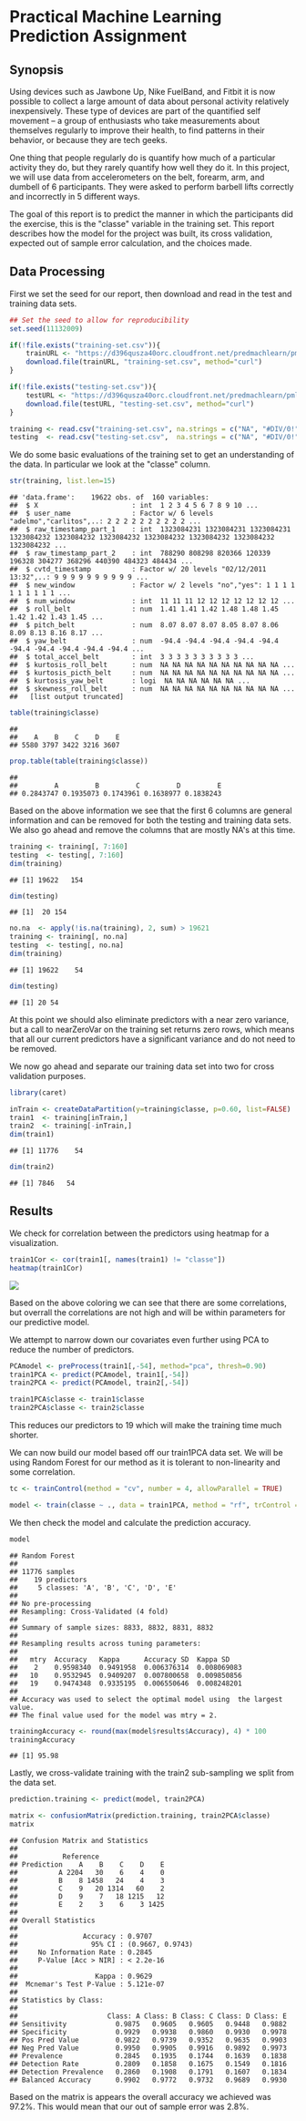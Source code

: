 # Practical Machine Learning Prediction Assignment

## Synopsis  
  
Using devices such as Jawbone Up, Nike FuelBand, and Fitbit it is now possible to collect a large amount of data about personal activity relatively inexpensively. These type of devices are part of the quantified self movement – a group of enthusiasts who take measurements about themselves regularly to improve their health, to find patterns in their behavior, or because they are tech geeks.  

One thing that people regularly do is quantify how much of a particular activity they do, but they rarely quantify how well they do it. In this project, we will use data from accelerometers on the belt, forearm, arm, and dumbell of 6 participants. They were asked to perform barbell lifts correctly and incorrectly in 5 different ways.  

The goal of this report is to predict the manner in which the participants did the exercise, this is the "classe" variable in the training set. This report describes how the model for the project was built, its cross validation, expected out of sample error calculation, and the choices made.  

## Data Processing  
First we set the seed for our report, then download and read in the test and training data sets.  


```r
## Set the seed to allow for reproducibility
set.seed(11132009)

if(!file.exists("training-set.csv")){
    trainURL <- "https://d396qusza40orc.cloudfront.net/predmachlearn/pml-training.csv"
    download.file(trainURL, "training-set.csv", method="curl")
}

if(!file.exists("testing-set.csv")){
    testURL <- "https://d396qusza40orc.cloudfront.net/predmachlearn/pml-testing.csv"
    download.file(testURL, "testing-set.csv", method="curl")
}

training <- read.csv("training-set.csv", na.strings = c("NA", "#DIV/0!", ""))
testing  <- read.csv("testing-set.csv",  na.strings = c("NA", "#DIV/0!", ""))
```
  
We do some basic evaluations of the training set to get an understanding of the data. In particular we look at the "classe" column.  


```r
str(training, list.len=15)
```

```
## 'data.frame':	19622 obs. of  160 variables:
##  $ X                       : int  1 2 3 4 5 6 7 8 9 10 ...
##  $ user_name               : Factor w/ 6 levels "adelmo","carlitos",..: 2 2 2 2 2 2 2 2 2 2 ...
##  $ raw_timestamp_part_1    : int  1323084231 1323084231 1323084231 1323084232 1323084232 1323084232 1323084232 1323084232 1323084232 1323084232 ...
##  $ raw_timestamp_part_2    : int  788290 808298 820366 120339 196328 304277 368296 440390 484323 484434 ...
##  $ cvtd_timestamp          : Factor w/ 20 levels "02/12/2011 13:32",..: 9 9 9 9 9 9 9 9 9 9 ...
##  $ new_window              : Factor w/ 2 levels "no","yes": 1 1 1 1 1 1 1 1 1 1 ...
##  $ num_window              : int  11 11 11 12 12 12 12 12 12 12 ...
##  $ roll_belt               : num  1.41 1.41 1.42 1.48 1.48 1.45 1.42 1.42 1.43 1.45 ...
##  $ pitch_belt              : num  8.07 8.07 8.07 8.05 8.07 8.06 8.09 8.13 8.16 8.17 ...
##  $ yaw_belt                : num  -94.4 -94.4 -94.4 -94.4 -94.4 -94.4 -94.4 -94.4 -94.4 -94.4 ...
##  $ total_accel_belt        : int  3 3 3 3 3 3 3 3 3 3 ...
##  $ kurtosis_roll_belt      : num  NA NA NA NA NA NA NA NA NA NA ...
##  $ kurtosis_picth_belt     : num  NA NA NA NA NA NA NA NA NA NA ...
##  $ kurtosis_yaw_belt       : logi  NA NA NA NA NA NA ...
##  $ skewness_roll_belt      : num  NA NA NA NA NA NA NA NA NA NA ...
##   [list output truncated]
```

```r
table(training$classe)
```

```
## 
##    A    B    C    D    E 
## 5580 3797 3422 3216 3607
```

```r
prop.table(table(training$classe))
```

```
## 
##         A         B         C         D         E 
## 0.2843747 0.1935073 0.1743961 0.1638977 0.1838243
```

Based on the above information we see that the first 6 columns are general information and can be removed for both the testing and training data sets. We also go ahead and remove the columns that are mostly NA's at this time.  


```r
training <- training[, 7:160]
testing  <- testing[, 7:160]
dim(training)
```

```
## [1] 19622   154
```

```r
dim(testing)
```

```
## [1]  20 154
```

```r
no.na  <- apply(!is.na(training), 2, sum) > 19621
training <- training[, no.na]
testing  <- testing[, no.na]
dim(training)
```

```
## [1] 19622    54
```

```r
dim(testing)
```

```
## [1] 20 54
```
At this point we should also eliminate predictors with a near zero variance, but a call to nearZeroVar on the training set returns zero rows, which means that all our current predictors have a significant variance and do not need to be removed.  

We now go ahead and separate our training data set into two for cross validation purposes.  


```r
library(caret)

inTrain <- createDataPartition(y=training$classe, p=0.60, list=FALSE)
train1  <- training[inTrain,]
train2  <- training[-inTrain,]
dim(train1)
```

```
## [1] 11776    54
```

```r
dim(train2)
```

```
## [1] 7846   54
```

## Results  

We check for correlation between the predictors using heatmap for a visualization.  

```r
train1Cor <- cor(train1[, names(train1) != "classe"])
heatmap(train1Cor)
```

![](MachineLearning_files/figure-html/unnamed-chunk-5-1.png) 
  
Based on the above coloring we can see that there are some correlations, but overrall the correlations are not high and will be within parameters for our predictive model.  

We attempt to narrow down our covariates even further using PCA to reduce the number of predictors.   


```r
PCAmodel <- preProcess(train1[,-54], method="pca", thresh=0.90)
train1PCA <- predict(PCAmodel, train1[,-54])
train2PCA <- predict(PCAmodel, train2[,-54])

train1PCA$classe <- train1$classe
train2PCA$classe <- train2$classe
```

This reduces our predictors to 19 which will make the training time much shorter.  
  
We can now build our model based off our train1PCA data set. We will be using Random Forest for our method as it is tolerant to non-linearity and some correlation.  

```r
tc <- trainControl(method = "cv", number = 4, allowParallel = TRUE)

model <- train(classe ~ ., data = train1PCA, method = "rf", trControl = tc)
```

We then check the model and calculate the prediction accuracy.

```r
model
```

```
## Random Forest 
## 
## 11776 samples
##    19 predictors
##     5 classes: 'A', 'B', 'C', 'D', 'E' 
## 
## No pre-processing
## Resampling: Cross-Validated (4 fold) 
## 
## Summary of sample sizes: 8833, 8832, 8831, 8832 
## 
## Resampling results across tuning parameters:
## 
##   mtry  Accuracy   Kappa      Accuracy SD  Kappa SD   
##    2    0.9598340  0.9491958  0.006376314  0.008069083
##   10    0.9532945  0.9409207  0.007800658  0.009850856
##   19    0.9474348  0.9335195  0.006550646  0.008248201
## 
## Accuracy was used to select the optimal model using  the largest value.
## The final value used for the model was mtry = 2.
```

```r
trainingAccuracy <- round(max(model$results$Accuracy), 4) * 100
trainingAccuracy
```

```
## [1] 95.98
```

Lastly, we cross-validate training with the train2 sub-sampling we split from the data set.

```r
prediction.training <- predict(model, train2PCA)

matrix <- confusionMatrix(prediction.training, train2PCA$classe)
matrix
```

```
## Confusion Matrix and Statistics
## 
##           Reference
## Prediction    A    B    C    D    E
##          A 2204   30    6    4    0
##          B    8 1458   24    4    3
##          C    9   20 1314   60    2
##          D    9    7   18 1215   12
##          E    2    3    6    3 1425
## 
## Overall Statistics
##                                           
##                Accuracy : 0.9707          
##                  95% CI : (0.9667, 0.9743)
##     No Information Rate : 0.2845          
##     P-Value [Acc > NIR] : < 2.2e-16       
##                                           
##                   Kappa : 0.9629          
##  Mcnemar's Test P-Value : 5.121e-07       
## 
## Statistics by Class:
## 
##                      Class: A Class: B Class: C Class: D Class: E
## Sensitivity            0.9875   0.9605   0.9605   0.9448   0.9882
## Specificity            0.9929   0.9938   0.9860   0.9930   0.9978
## Pos Pred Value         0.9822   0.9739   0.9352   0.9635   0.9903
## Neg Pred Value         0.9950   0.9905   0.9916   0.9892   0.9973
## Prevalence             0.2845   0.1935   0.1744   0.1639   0.1838
## Detection Rate         0.2809   0.1858   0.1675   0.1549   0.1816
## Detection Prevalence   0.2860   0.1908   0.1791   0.1607   0.1834
## Balanced Accuracy      0.9902   0.9772   0.9732   0.9689   0.9930
```

Based on the matrix is appears the overall accuracy we achieved was 97.2%. This would mean that our out of sample error was 2.8%.  



